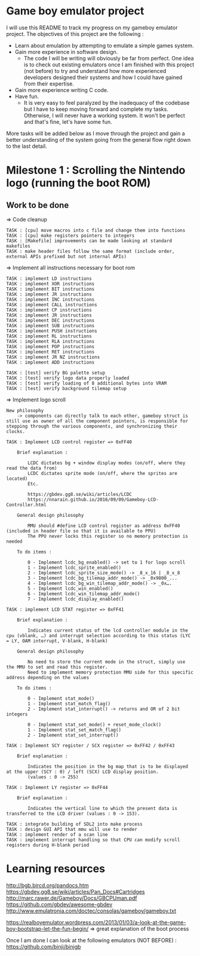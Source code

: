 # Game boy emulator project

I will use this README to track my progress on my gameboy emulator project. The objectives of this project are the following :
- Learn about emulation by attempting to emulate a simple games system.
- Gain more experience in software design.
	- The code I will be writing will obviously be far from perfect. One idea is to check out existing emulators once I am finished with this project (not before) to try and understand how more experienced developers designed their systems and how I could have gained from their expertise.
- Gain more experience writing C code.
- Have fun.
	- It is very easy to feel paralyzed by the inadequacy of the codebase but I have to keep moving forward and complete my tasks. Otherwise, I will never have a working system. It won't be perfect and that's fine, let's have some fun.

More tasks will be added below as I move through the project and gain a better understanding of the system going from the general flow right down to the last detail.

# Milestone 1 : Scrolling the Nintendo logo (running the boot ROM)

## Work to be done

=> Code cleanup

	TASK : [cpu] move macros into c file and change them into functions
	TASK : [cpu] make registers pointers to integers
	TASK : [Makefile] improvements can be made looking at standard makefiles
	TASK : make header files follow the same format (include order, external APIs prefixed but not internal APIs)

=> Implement all instructions necessary for boot rom

	TASK : implement LD instructions
	TASK : implement XOR instructions
	TASK : implement BIT instructions
	TASK : implement JR instructions
	TASK : implement INC instructions
	TASK : implement CALL instructions
	TASK : implement CP instructions
	TASK : implement JR instructions
	TASK : implement DEC instructions
	TASK : implement SUB instructions
	TASK : implement PUSH instructions
	TASK : implement RL instructions
	TASK : implement RLA instructions
	TASK : implement POP instructions
	TASK : implement RET instructions
	TASK : implement JR NZ instructions
	TASK : implement ADD instructions

	TASK : [test] verify BG palette setup
	TASK : [test] verify logo data properly loaded
	TASK : [test] verify loading of 8 additional bytes into VRAM
	TASK : [test] verify background tilemap setup
	
=> Implement logo scroll

	New philosophy
		-> components can directly talk to each other, gameboy struct is still use as owner of all the component pointers, is responsible for stepping through the various components, and synchronizing their clocks.

	TASK : Implement LCD control register => 0xFF40
	
		Brief explanation :
		
			LCDC dictates bg + window display modes (on/off, where they read the data from)
			LCDC dictates sprite mode (on/off, where the sprites are located)
			Etc.
			
			https://gbdev.gg8.se/wiki/articles/LCDC
			https://nnarain.github.io/2016/09/09/Gameboy-LCD-Controller.html
	
		General design philosophy
		
			MMU should #define LCD control register as address 0xFF40 (included in header file so that it is available to PPU)
			The PPU never locks this register so no memory protection is needed
		
		To do items :
		
			0 - Implement lcdc_bg_enabled() -> set to 1 for logo scroll
			1 - Implement lcdc_sprite_enabled()
			2 - Implement lcdc_sprite_size_mode() -> _8_x_16 | _8_x_8
			3 - Implement lcdc_bg_tilemap_addr_mode() -> _0x9800_...
			4 - Implement lcdc_bg_win_tilemap_addr_mode() -> _0x….
			5 - Implement lcdc_win_enabled()
			6 - Implement lcdc_win_tilemap_addr_mode()
			7 - Implement lcdc_display_enabled()
	
	TASK : implement LCD STAT register => 0xFF41
	
		Brief explanation :
	
			Indicates current status of the lcd controller module in the cpu (vblank, …) and interrupt selection according to this status (LYC = LY, OAM interrupt, V-blank, H-blank)
	
		General design philosophy
		
			No need to store the current mode in the struct, simply use the MMU to set and read this register.
			Need to implement memory protection MMU side for this specific address depending on the values
			
		To do items :
		
			0 - Implement stat_mode()
			1 - Implement stat_match_flag()
			2 - Implement stat_interrupt() -> returns and OR of 2 bit integers
			
			0 - Implement stat_set_mode() + reset_mode_clock()
			1 - Implement stat_set_match_flag()
			2 - Implement stat_set_interrupt()
	
	TASK : Implement SCY register / SCX register => 0xFF42 / 0xFF43
	
		Brief explanation :
		
			Indicates the position in the bg map that is to be displayed at the upper (SCY : 0) / left (SCX) LCD display position.
			(values : 0 -> 255)
			
	TASK : Implement LY register => 0xFF44
	
		Brief explanation :
			
			Indicates the vertical line to which the present data is transferred to the LCD driver (values : 0 -> 153). 
	
	TASK : integrate building of SDL2 into make process
	TASK : design GUI API that mmu will use to render
	TASK : implement render of a scan line
	TASK : implement interrupt handling so that CPU can modify scroll registers during H-blank period

# Learning resources

http://bgb.bircd.org/pandocs.htm
https://gbdev.gg8.se/wiki/articles/Pan_Docs#Cartridges
http://marc.rawer.de/Gameboy/Docs/GBCPUman.pdf
https://github.com/gbdev/awesome-gbdev
http://www.emulatronia.com/doctec/consolas/gameboy/gameboy.txt

https://realboyemulator.wordpress.com/2013/01/03/a-look-at-the-game-boy-bootstrap-let-the-fun-begin/ => great explanation of the boot process

Once I am done I can look at the following emulators (NOT BEFORE) : 
https://github.com/binji/binjgb